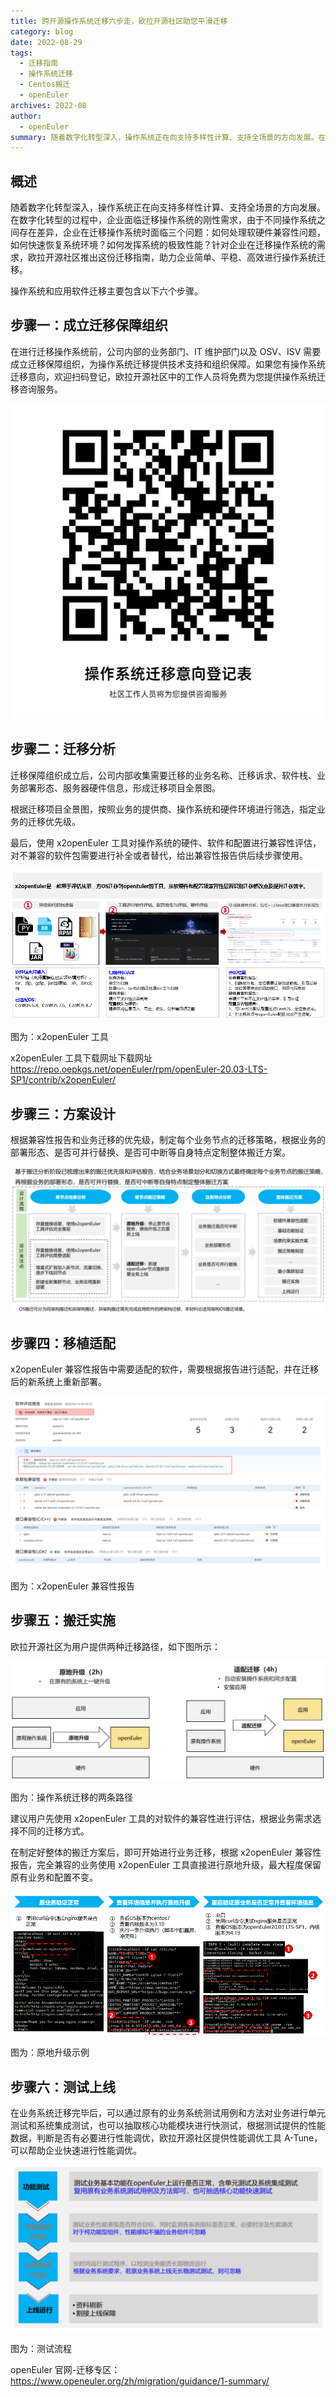 ```yaml
---
title: 跨开源操作系统迁移六步走，欧拉开源社区助您平滑迁移
category: blog
date: 2022-08-29
tags:
  - 迁移指南
  - 操作系统迁移
  - Centos搬迁
  - openEuler
archives: 2022-08
author:
  - openEuler
summary: ​随着数字化转型深入，操作系统正在向支持多样性计算、支持全场景的方向发展。在数字化转型的过程中，企业面临迁移操作系统的刚性需求，由于不同操作系统之间存在差异，企业在迁移操作系统时面临三个问题：如何处理软硬件兼容性问题，如何快速恢复系统环境？如何发挥系统的极致性能？针对企业在迁移操作系统的需求，欧拉开源社区推出这份迁移指南，助力企业简单、平稳、高效进行操作系统迁移。
---
```


## 概述

​ 随着数字化转型深入，操作系统正在向支持多样性计算、支持全场景的方向发展。在数字化转型的过程中，企业面临迁移操作系统的刚性需求，由于不同操作系统之间存在差异，企业在迁移操作系统时面临三个问题：如何处理软硬件兼容性问题，如何快速恢复系统环境？如何发挥系统的极致性能？针对企业在迁移操作系统的需求，欧拉开源社区推出这份迁移指南，助力企业简单、平稳、高效进行操作系统迁移。

操作系统和应用软件迁移主要包含以下六个步骤。

## 步骤一：成立迁移保障组织

在进行迁移操作系统前，公司内部的业务部门、IT 维护部门以及 OSV、ISV 需要成立迁移保障组织，为操作系统迁移提供技术支持和组织保障。如果您有操作系统迁移意向，欢迎扫码登记，欧拉开源社区中的工作人员将免费为您提供操作系统迁移咨询服务。

![img](./image/101.jpg)

## 步骤二：迁移分析

​ 迁移保障组织成立后，公司内部收集需要迁移的业务名称、迁移诉求、软件栈、业务部署形态、服务器硬件信息，形成迁移项目全景图。

根据迁移项目全景图，按照业务的提供商、操作系统和硬件环境进行筛选，指定业务的迁移优先级。

最后，使用 x2openEuler 工具对操作系统的硬件、软件和配置进行兼容性评估，对不兼容的软件包需要进行补全或者替代，给出兼容性报告供后续步骤使用。

![img](./image/102.png)

图为：x2openEuler 工具

x2openEuler 工具下载网址下载网址
<https://repo.oepkgs.net/openEuler/rpm/openEuler-20.03-LTS-SP1/contrib/x2openEuler/>

## 步骤三：方案设计

​ 根据兼容性报告和业务迁移的优先级，制定每个业务节点的迁移策略，根据业务的部署形态、是否可并行替换、是否可中断等自身特点定制整体搬迁方案。

![img](./image/103.png)

## 步骤四：移植适配

x2openEuler 兼容性报告中需要适配的软件，需要根据报告进行适配，并在迁移后的新系统上重新部署。

![img](./image/104.png)

图为：x2openEuler 兼容性报告

## 步骤五：搬迁实施

欧拉开源社区为用户提供两种迁移路径，如下图所示：

![img](./image/105.png)

图为：操作系统迁移的两条路径

建议用户先使用 x2openEuler 工具的对软件的兼容性进行评估，根据业务需求选择不同的迁移方式。

在制定好整体的搬迁方案后，即可开始进行业务迁移，根据 x2openEuler 兼容性报告，完全兼容的业务使用 x2openEuler 工具直接进行原地升级，最大程度保留原有业务和配置不变。

![img](./image/106.png)

图为：原地升级示例

## 步骤六：测试上线

在业务系统迁移完毕后，可以通过原有的业务系统测试用例和方法对业务进行单元测试和系统集成测试，也可以抽取核心功能模块进行快测试，根据测试提供的性能数据，判断是否有必要进行性能调优，欧拉开源社区提供性能调优工具 A-Tune，可以帮助企业快速进行性能调优。

![img](./image/107.png)

图为：测试流程

openEuler 官网-迁移专区：<https://www.openeuler.org/zh/migration/guidance/1-summary/>

